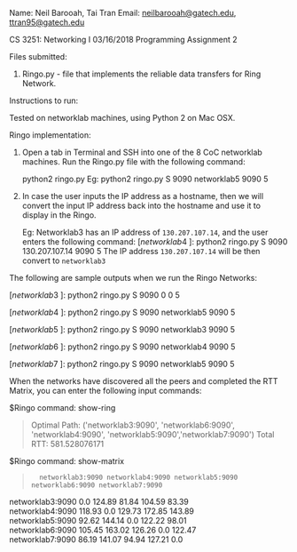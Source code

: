 Name: Neil Barooah, Tai Tran
Email: neilbarooah@gatech.edu, ttran95@gatech.edu

CS 3251: Networking I
03/16/2018
Programming Assignment 2

Files submitted:
1. Ringo.py - file that implements the reliable data transfers for Ring Network.


Instructions to run:

Tested on networklab machines, using Python 2 on Mac OSX.

Ringo implementation:
1. Open a tab in Terminal and SSH into one of the 8 CoC networklab machines. Run the Ringo.py file with the following command:
	
	python2 ringo.py <flag> <local-port> <PoC-name> <PoC-port> <N>
	Eg: python2 ringo.py S 9090 networklab5 9090 5

2. In case the user inputs the IP address as a hostname, then we will convert the input IP address back into the hostname and use it to display in the Ringo.
	
	Eg: Networklab3 has an IP address of `130.207.107.14`, and the user enters the following command:
	$[networklab4 ~]$: python2 ringo.py S 9090 130.207.107.14 9090 5
	The IP address `130.207.107.14` will be then convert to `networklab3`





The following are sample outputs when we run the Ringo Networks:

$[networklab3 ~]$: python2 ringo.py S 9090 0 0 5

$[networklab4 ~]$: python2 ringo.py S 9090 networklab5 9090 5

$[networklab5 ~]$: python2 ringo.py S 9090 networklab3 9090 5

$[networklab6 ~]$: python2 ringo.py S 9090 networklab4 9090 5

$[networklab7 ~]$: python2 ringo.py S 9090 networklab5 9090 5

When the networks have discovered all the peers and completed the RTT Matrix, you can enter the following input commands:

$Ringo command: show-ring
> Optimal Path: ('networklab3:9090', 'networklab6:9090', 'networklab4:9090', 'networklab5:9090','networklab7:9090') Total RTT: 581.528076171


$Ringo command: show-matrix
                
>		networklab3:9090 networklab4:9090 networklab5:9090 networklab6:9090 networklab7:9090
networklab3:9090      0.0            124.89            81.84            104.59            83.39      
networklab4:9090      118.93            0.0            129.73            172.85            143.89      
networklab5:9090      92.62            144.14            0.0            122.22            98.01      
networklab6:9090      105.45            163.02            126.26            0.0            122.47      
networklab7:9090      86.19            141.07            94.94            127.21            0.0      

